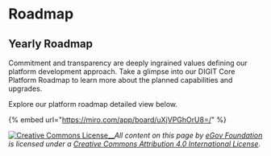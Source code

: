# Roadmap

## Yearly Roadmap&#x20;

Commitment and transparency are deeply ingrained values defining our platform development approach. Take a glimpse into our DIGIT Core Platform Roadmap to learn more about the planned capabilities and upgrades.

Explore our platform roadmap detailed view below.

{% embed url="https://miro.com/app/board/uXjVPGhOrU8=/" %}



[![Creative Commons License](https://i.creativecommons.org/l/by/4.0/80x15.png)\_\_](http://creativecommons.org/licenses/by/4.0/)_All content on this page by_ [_eGov Foundation_ ](https://egov.org.in/)_is licensed under a_ [_Creative Commons Attribution 4.0 International License_](http://creativecommons.org/licenses/by/4.0/)_._
